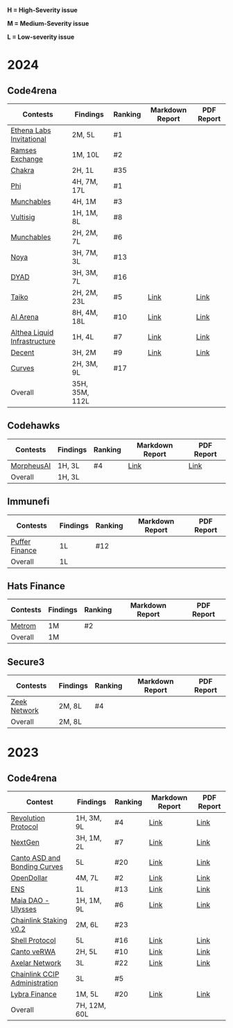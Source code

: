 **H = High-Severity issue**

**M = Medium-Severity issue**

**L = Low-severity issue**

# 2024

## Code4rena

| Contests                                                                                              | Findings       | Ranking | Markdown Report                        | PDF Report                              |
|-------------------------------------------------------------------------------------------------------|----------------|---------|----------------------------------------|-----------------------------------------|
| [Ethena Labs Invitational](https://x.com/code4rena/status/1862568944403718177)                        | 2M, 5L         | #1      |                                        |                                         |
| [Ramses Exchange](https://code4rena.com/audits/2024-10-ramses-exchange)                               | 1M, 10L        | #2      |                                        |                                         |
| [Chakra](https://code4rena.com/audits/2024-08-chakra)                                                 | 2H, 1L         | #35     |                                        |                                         |
| [Phi](https://code4rena.com/audits/2024-08-phi)                                                       | 4H, 7M, 17L    | #1      |                                        |                                         |
| [Munchables](https://code4rena.com/audits/2024-07-munchables#top)                                     | 4H, 1M         | #3      |                                        |                                         |
| [Vultisig](https://code4rena.com/audits/2024-06-vultisig#top)                                         | 1H, 1M, 8L     | #8      |                                        |                                         |
| [Munchables](https://code4rena.com/audits/2024-05-munchables#top)                                     | 2H, 2M, 7L     | #6      |                                        |                                         |
| [Noya](https://code4rena.com/audits/2024-04-noya#top)                                                 | 3H, 7M, 3L     | #13     |                                        |                                         |
| [DYAD](https://code4rena.com/audits/2024-04-dyad#top)                                                 | 3H, 3M, 7L     | #16     |                                        |                                         |
| [Taiko](https://code4rena.com/audits/2024-03-taiko#top)                                               | 2H, 2M, 23L    | #5      | [Link](./code4rena/2024-03-taiko.md)   | [Link](./code4rena/2024-03-taiko.pdf)   |
| [AI Arena](https://code4rena.com/audits/2024-02-ai-arena#top)                                         | 8H, 4M, 18L    | #10     | [Link](./code4rena/2024-02-aiarena.md) | [Link](./code4rena/2024-02-aiarena.pdf) |
| [Althea Liquid Infrastructure](https://code4rena.com/audits/2024-02-althea-liquid-infrastructure#top) | 1H, 4L         | #7      | [Link](./code4rena/2024-02-althea.md)  | [Link](./code4rena/2024-02-althea.pdf)  |
| [Decent](https://code4rena.com/audits/2024-01-decent#top)                                             | 3H, 2M         | #9      | [Link](./code4rena/2024-01-decent.md)  | [Link](./code4rena/2024-01-decent.pdf)  |
| [Curves](https://code4rena.com/audits/2024-01-curves#top)                                             | 2H, 3M, 9L     | #17     |                                        |                                         |
| Overall                                                                                               | 35H, 35M, 112L |         |                                        |                                         |

## Codehawks

| Contests                                                                   | Findings | Ranking | Markdown Report                           | PDF Report |
|----------------------------------------------------------------------------|----------|---------|-------------------------------------------|------------|
| [MorpheusAI](https://www.codehawks.com/contests/clrzgrole0007xtsq0gfdw8if) | 1H, 3L   | #4      | [Link](./codehawks/2024-01-morpheusai.md) |   [Link](./codehawks/2024-01-morpheusai.pdf)         |
| Overall                                                                    | 1H, 3L   |         |                                           |            |

## Immunefi

| Contests                                                          | Findings | Ranking | Markdown Report | PDF Report |
|-------------------------------------------------------------------|----------|---------|-----------------|------------|
| [Puffer Finance](https://immunefi.com/boost/pufferfinance-boost/) | 1L       | #12     |                 |            |
| Overall                                                           | 1L       |         |                 |            |

## Hats Finance

| Contests                                                                                                            | Findings | Ranking | Markdown Report | PDF Report |
|---------------------------------------------------------------------------------------------------------------------|----------|---------|-----------------|------------|
| [Metrom](https://app.hats.finance/audit-competitions/metrom-0xfdfc6d4ac5807d7460da20a3a1c0c84ef2b9c5a2/leaderboard) | 1M       | #2      |                 |            |
| Overall                                                                                                             | 1M       |         |                 |            |

## Secure3

| Contests                                                      | Findings | Ranking | Markdown Report | PDF Report |
|---------------------------------------------------------------|----------|---------|-----------------|------------|
| [Zeek Network](https://app.secure3.io/f1da07fd4c?tab=winners) | 2M, 8L   | #4      |                 |            |
| Overall                                                       | 2M, 8L   |         |                 |            |

# 2023

## Code4rena

| Contest                                                                                                                                                                      | Findings     | Ranking | Markdown Report                           | PDF Report |
|------------------------------------------------------------------------------------------------------------------------------------------------------------------------------|--------------|---------|-------------------------------------------|------------|
| [Revolution Protocol](https://code4rena.com/audits/2023-12-revolution-protocol#top)                                                                                          | 1H, 3M, 9L   | #4      | [Link](./code4rena/2023-12-revolution.md) |  [Link](./code4rena/2023-12-revolution.pdf)          |
| [NextGen](https://code4rena.com/audits/2023-10-nextgen#top)                                                                                                                  | 3H, 1M, 2L   | #7      | [Link](./code4rena/2023-10-nextgen.md)    |   [Link](./code4rena/2023-10-nextgen.pdf)         |
| [Canto ASD and Bonding Curves](https://code4rena.com/contests/2023-11-canto-application-specific-dollars-and-bonding-curves-for-1155s#top)                                   | 5L           | #20     | [Link](./code4rena/2023-11-cantoasd.md)   |   [Link](./code4rena/2023-11-cantoasd.pdf)         |
| [OpenDollar](https://code4rena.com/contests/2023-10-open-dollar#top)                                                                                                         | 4M, 7L       | #2      | [Link](./code4rena/2023-10-opendollar.md) |   [Link](./code4rena/2023-10-opendollar.pdf)         |
| [ENS](https://code4rena.com/contests/2023-10-ens#top)                                                                                                                        | 1L           | #13     | [Link](./code4rena/2023-10-ens.md)        |    [Link](./code4rena/2023-10-ens.pdf)        |
| [Maia DAO - Ulysses](https://code4rena.com/contests/2023-09-maia-dao-ulysses#top)                                                                                            | 1H, 1M, 9L   | #6      | [Link](./code4rena/2023-09-maia.md)       |    [Link](./code4rena/2023-09-maia.pdf)        |
| [Chainlink Staking v0.2](https://code4rena.com/contests/2023-08-chainlink-staking-v02#top)                                                                                   | 2M, 6L       | #23     |                                           |            |
| [Shell Protocol](https://code4rena.com/contests/2023-08-shell-protocol#top)                                                                                                  | 5L           | #16     | [Link](./code4rena/2023-08-shell.md)      |    [Link](./code4rena/2023-08-shell.pdf)        |
| [Canto veRWA](https://code4rena.com/contests/2023-08-verwa#top)                                                                                                              | 2H, 5L       | #10     | [Link](./code4rena/2023-08-verwa.md)      |   [Link](./code4rena/2023-08-verwa.pdf)         |
| [Axelar Network](https://code4rena.com/contests/2023-07-axelar-network#top)                                                                                                  | 3L           | #22     | [Link](./code4rena/2023-07-axelar.md)     |   [Link](./code4rena/2023-07-axelar.pdf)         |
| [Chainlink CCIP Administration](https://code4rena.com/contests/2023-07-chainlink-cross-chain-contract-administration-multi-signature-contract-timelock-and-call-proxies#top) | 3L           | #5      |                                           |            |
| [Lybra Finance](https://code4rena.com/contests/2023-06-lybra-finance#top)                                                                                                    | 1M, 5L       | #20     | [Link](./code4rena/2023-06-lybra.md)      |   [Link](./code4rena/2023-06-lybra.pdf)         |
| Overall                                                                                                                                                                      | 7H, 12M, 60L |         |                                           |            |